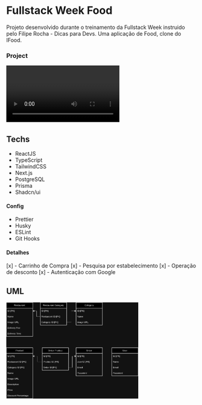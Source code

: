 # Fullstack Week Food

Projeto desenvolvido durante o treinamento da Fullstack Week instruido pelo Filipe Rocha - Dicas para Devs. 
Uma aplicação de Food, clone do IFood.

### Project
<video width="300">
  <source />
</video>

## Techs
- ReactJS
- TypeScript
- TailwindCSS
- Next.js
- PostgreSQL
- Prisma
- Shadcn/ui

#### Config
- Prettier
- Husky
- ESLint
- Git Hooks

#### Detalhes
[x] - Carrinho de Compra
[x] - Pesquisa por estabelecimento
[x] - Operação de desconto
[x] - Autenticação com Google

## UML
<img 
  style="width: 350px"
  src="./public/fsw-food.drawio.png"  
/>
